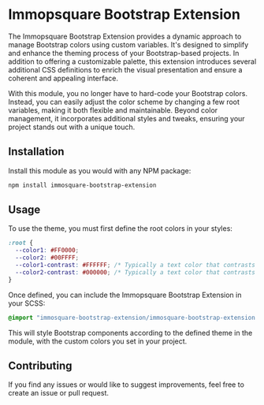 # Immopsquare Bootstrap Extension

The Immopsquare Bootstrap Extension provides a dynamic approach to manage Bootstrap colors using custom variables. It's designed to simplify and enhance the theming process of your Bootstrap-based projects. In addition to offering a customizable palette, this extension introduces several additional CSS definitions to enrich the visual presentation and ensure a coherent and appealing interface.

With this module, you no longer have to hard-code your Bootstrap colors. Instead, you can easily adjust the color scheme by changing a few root variables, making it both flexible and maintainable. Beyond color management, it incorporates additional styles and tweaks, ensuring your project stands out with a unique touch.


## Installation

Install this module as you would with any NPM package:

```bash
npm install immosquare-bootstrap-extension
```

## Usage

To use the theme, you must first define the root colors in your styles:

```css
:root {
  --color1: #FF0000;
  --color2: #00FFFF;
  --color1-contrast: #FFFFFF; /* Typically a text color that contrasts well with color1 */
  --color2-contrast: #000000; /* Typically a text color that contrasts well with color2 */
}
```


Once defined, you can include the Immopsquare Bootstrap Extension in your SCSS:

```scss
@import "immosquare-bootstrap-extension/immosquare-bootstrap-extension.scss";
```

This will style Bootstrap components according to the defined theme in the module, with the custom colors you set in your project.


## Contributing

If you find any issues or would like to suggest improvements, feel free to create an issue or pull request.
